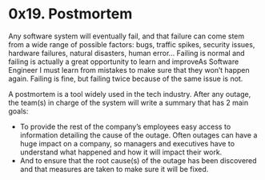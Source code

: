 # 0x19. Postmortem

<p> Any software system will eventually fail, and that failure can come stem from a wide range of possible factors: bugs, traffic spikes, security issues, hardware failures, natural disasters, human error… Failing is normal and failing is actually a great opportunity to learn and improveAs Software Engineer I  must learn from  mistakes to make sure that they won’t happen again. Failing is fine, but failing twice because of the same issue is not.</p>

<p>A postmortem is a tool widely used in the tech industry. After any outage, the team(s) in charge of the system will write a summary that has 2 main goals:</p>

* To provide the rest of the company’s employees easy access to information detailing the cause of the outage. Often outages can have a huge impact on a company, so managers and executives have to understand what happened and how it will impact their work.
* And to ensure that the root cause(s) of the outage has been discovered and that measures are taken to make sure it will be fixed.
